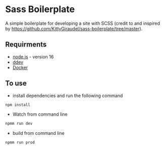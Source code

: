 # Sass Boilerplate

A simple boilerplate for developing a site with SCSS (credit to and inspired by https://github.com/KittyGiraudel/sass-boilerplate/tree/master).

## Requirments

- [node.js](https://nodejs.org/en) - version 16
- [ddev](https://ddev.readthedocs.io/en/stable/users/install/)
- [Docker](https://docs.docker.com/get-docker/)

## To use

- install dependencies and run the following command

```bash
npm install
```

- Watch from command line

```bash
npmm run dev
```

- build from command line

```bash
npmm run prod
```